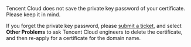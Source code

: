 Tencent Cloud does not save the private key password of your certificate. Please keep it in mind.

If you forget the private key password, please [submit a ticket](https://console.cloud.tencent.com/workorder/category/create?level1_id=1&level2_id=320&level1_name=%E5%85%AC%E5%85%B1%E5%9F%BA%E7%A1%80%E7%B1%BB%E9%97%AE%E9%A2%98&level2_name=SSL%E8%AF%81%E4%B9%A6), and select **Other Problems** to ask Tencent Cloud engineers to delete the certificate, and then re-apply for a certificate for the domain name.
